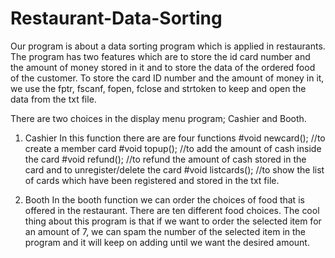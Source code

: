 # Restaurant-Data-Sorting

Our program is about a data sorting program which is applied in restaurants. The program has two features which are to store the id card number and the amount of money stored in it and to store the data of the ordered food of the customer. To store the card ID number and the amount of money in it, we use the fptr, fscanf, fopen, fclose and strtoken to keep and open the data from the txt file. 

There are two choices in the display menu program; Cashier and Booth.
1. Cashier
In this function there are are four functions
#void newcard(); //to create a member card
#void topup(); //to add the amount of cash inside the card
#void refund(); //to refund the amount of cash stored in the card and to unregister/delete the card
#void listcards(); //to show the list of cards which have been registered and stored in the txt file.

2. Booth
In the booth function we can order the choices of food that is offered in the restaurant. There are ten different food choices. The cool thing about this program is that if we want to order the selected item for an amount of 7, we can spam the number of the selected item in the program and it will keep on adding until we want the desired amount.  
